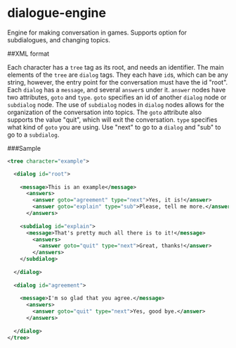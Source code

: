 dialogue-engine
===============

Engine for making conversation in games. Supports option for subdialogues, and changing topics.


##XML format

Each character has a `tree` tag as its root, and needs an identifier. The main elements of the `tree` are `dialog` tags.
They each have `id`s, which can be any string, however, the entry point for the conversation must have the id "root".
Each `dialog` has a `message`, and several `answer`s under it. `answer` nodes have two attributes, `goto` and `type`.
`goto` specifies an id of another `dialog` node or `subdialog` node. The use of `subdialog` nodes in `dialog` nodes allows
for the organization of the conversation into topics. The `goto` attribute also supports the value "quit", which will
exit the conversation. `type` specifies what kind of `goto` you are using. Use "next" to go to a `dialog` and "sub" to go to
a `subdialog`.

###Sample

```xml
<tree character="example">

  <dialog id="root">
  
    <message>This is an example</message>
      <answers>
        <answer goto="agreement" type="next">Yes, it is!</answer>
        <answer goto="explain" type="sub">Please, tell me more.</answer>
      </answers>
  
    <subdialog id="explain">
      <message>That's pretty much all there is to it!</message>
        <answers>
          <answer goto="quit" type="next">Great, thanks!</answer>
        </answers>
    </subdialog>
    
  </dialog>
  
  <dialog id="agreement">
  
    <message>I'm so glad that you agree.</message>
      <answers>
        <answer goto="quit" type="next">Yes, good bye.</answer>
      </answers>
  
  </dialog>
</tree>
```
